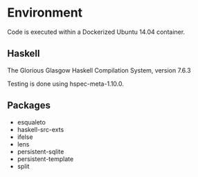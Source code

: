 # Environment

Code is executed within a Dockerized Ubuntu 14.04 container. 

## Haskell

The Glorious Glasgow Haskell Compilation System, version 7.6.3

Testing is done using hspec-meta-1.10.0.

## Packages

- esqualeto
- haskell-src-exts
- ifelse
- lens
- persistent-sqlite
- persistent-template
- split
